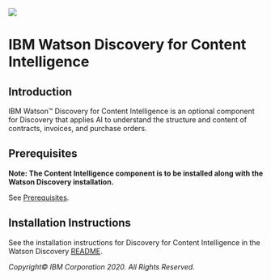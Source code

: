 ![](https://raw.githubusercontent.com/ibm-cloud-docs/images/master/discovery-icp4d-new-banner.png)

# IBM Watson Discovery for Content Intelligence

## Introduction
IBM Watson™ Discovery for Content Intelligence is an optional component for Discovery that applies AI to understand the structure and content of contracts, invoices, and purchase orders.

## Prerequisites

**Note: The Content Intelligence component is to be installed along with the Watson Discovery installation.**


See [Prerequisites](https://github.com/ibm-cloud-docs/data-readmes/blob/master/discovery-README.md#prerequisites).


## Installation Instructions

See the installation instructions for Discovery for Content Intelligence in the Watson Discovery [README](https://github.com/ibm-cloud-docs/data-readmes/blob/master/discovery-README.md).

_Copyright©  IBM Corporation 2020. All Rights Reserved._
